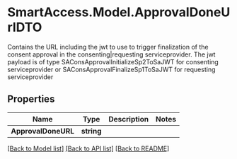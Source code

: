 # SmartAccess.Model.ApprovalDoneUrlDTO
Contains the URL including the jwt to use to trigger finalization of the consent approval in the consenting|requesting serviceprovider. The jwt payload is of type SAConsApprovalInitializeSp2ToSaJWT for consenting serviceprovider or SAConsApprovalFinalizeSp1ToSaJWT for requesting serviceprovider

## Properties

Name | Type | Description | Notes
------------ | ------------- | ------------- | -------------
**ApprovalDoneURL** | **string** |  | 

[[Back to Model list]](../README.md#documentation-for-models) [[Back to API list]](../README.md#documentation-for-api-endpoints) [[Back to README]](../README.md)

